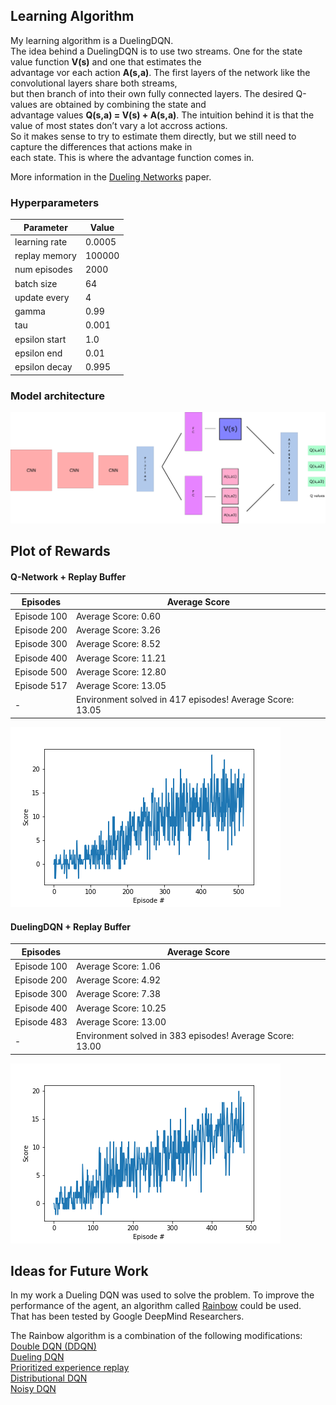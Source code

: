 ## Learning Algorithm

My learning algorithm is a DuelingDQN.  
The idea behind a DuelingDQN is to use two streams. One for the state value function __V(s)__ and one that estimates the  
advantage vor each action __A(s,a)__. The first layers of the network like the convolutional layers share both streams,  
but then branch of into their own fully connected layers. The desired Q-values are obtained by combining the state and  
advantage values __Q(s,a) = V(s) + A(s,a)__.
The intuition behind it is that the value of most states don’t vary a lot accross actions.  
So it makes sense to try to estimate them directly, but we still need to capture the differences that actions make in  
each state. This is where the advantage function comes in.


More information in the [Dueling Networks](https://arxiv.org/abs/1511.06581) paper.   

### Hyperparameters
Parameter | Value
--- | ---
learning rate | 0.0005
replay memory | 100000
num episodes | 2000
batch size | 64
update every | 4
gamma | 0.99
tau | 0.001
epsilon start | 1.0
epsilon end | 0.01
epsilon decay | 0.995

### Model architecture

![Dueling-DQN](report/DuelingDQN_Architecture.png)


## Plot of Rewards

#### Q-Network + Replay Buffer
Episodes | Average Score
--- | ---
Episode 100|Average Score: 0.60
Episode 200|Average Score: 3.26
Episode 300|Average Score: 8.52
Episode 400|Average Score: 11.21
Episode 500|Average Score: 12.80
Episode 517|Average Score: 13.05
- |Environment solved in 417 episodes!	Average Score: 13.05

![Q-Network](report/DQNetwork_scores.png)

#### DuelingDQN  + Replay Buffer
Episodes | Average Score
------------ | -------------
Episode 100|Average Score: 1.06
Episode 200|Average Score: 4.92
Episode 300|Average Score: 7.38
Episode 400|Average Score: 10.25
Episode 483|Average Score: 13.00
- |Environment solved in 383 episodes!	Average Score: 13.00


![DuelingDQN](report/DuelingDQN_scores.png)

## Ideas for Future Work

In my work a Dueling DQN was used to solve the problem. 
To improve the performance of the agent, an algorithm called [Rainbow](https://arxiv.org/abs/1710.02298) could be used.  
That has been tested by Google DeepMind Researchers.

The Rainbow algorithm is a combination of the following modifications:  
[Double DQN (DDQN)](https://arxiv.org/abs/1509.06461)  
[Dueling DQN](https://arxiv.org/abs/1511.06581)   
[Prioritized experience replay](https://arxiv.org/abs/1511.05952)  
[Distributional DQN](https://arxiv.org/abs/1710.10044)  
[Noisy DQN](https://arxiv.org/abs/1706.10295)  





